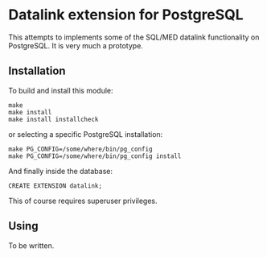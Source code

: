 Datalink extension for PostgreSQL
=================================

This attempts to implements some of the SQL/MED datalink functionality on PostgreSQL.
It is very much a prototype.

Installation
------------

To build and install this module:

    make
    make install
    make install installcheck

or selecting a specific PostgreSQL installation:

    make PG_CONFIG=/some/where/bin/pg_config
    make PG_CONFIG=/some/where/bin/pg_config install

And finally inside the database:

    CREATE EXTENSION datalink;

This of course requires superuser privileges.

Using
-----

To be written.

